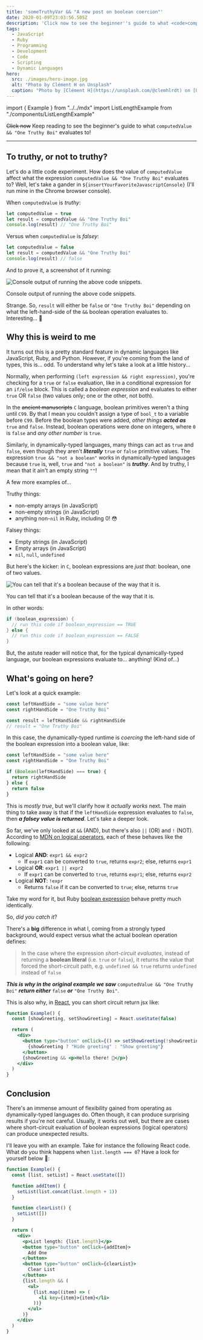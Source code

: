 ```yaml
---
title: 'someTruthyVar && "A new post on boolean coercion"'
date: 2020-01-09T23:03:56.505Z
description: 'Click now to see the beginner''s guide to what <code>computedValue && "One Truthy Boi"</code> evaluates to!'
tags:
  - JavaScript
  - Ruby
  - Programming
  - Development
  - Code
  - Scripting
  - Dynamic Languages
hero:
  src: ./images/hero-image.jpg
  alt: "Photo by Clément H on Unsplash"
  caption: "Photo by [Clément H](https://unsplash.com/@clemhlrdt) on [Unsplash](https://unsplash.com/s/photos/javascript-plant)"
---
```


import { Example } from "../../mdx"
import ListLengthExample from "./components/ListLengthExample"

~~Click now~~ Keep reading to see the beginner's guide to what `computedValue && "One Truthy Boi"` evaluates to!

---

## To truthy, or not to truthy?

Let's do a little code experiment.
How does the value of `computedValue` affect what the expression `computedValue && "One Truthy Boi"` evaluates to?
Well, let's take a gander in `${insertYourFavoriteJavascriptConsole}` (I'll run mine in the Chrome browser console).

When `computedValue` is _truthy_:

```js
let computedValue = true
let result = computedValue && "One Truthy Boi"
console.log(result) // "One Truthy Boi"
```

Versus when `computedValue` is _falsey_:

```js
let computedValue = false
let result = computedValue && "One Truthy Boi"
console.log(result) // false
```

And to prove it, a screenshot of it running:

![Console output of running the above code snippets.](https://devcprice-codyaprice-assets.s3-us-west-2.amazonaws.com/blog/0012-sometruthyvar-a-new-post-on-boolean-coercion/images/console-output.png)

<figcaption>
  Console output of running the above code snippets.
</figcaption>

Strange.
So, `result` will either be `false` or `"One Truthy Boi"` depending on what the left-hand-side of the `&&` boolean operation evaluates to.
Interesting... 🤔

## Why this is weird to me

It turns out this is a pretty standard feature in dynamic languages like JavaScript, Ruby, and Python.
However, if you're coming from the land of types, this is... odd.
To understand why let's take a look at a little history...

Normally, when performing `(left expression && right expression)`, you're checking for a `true` or `false` evaluation, like in a conditional expression for an `if/else` block.
This is called a _boolean expression_ and evaluates to either `true` OR `false` (two values only; one or the other, not both).

In the ~~ancient manuscripts~~ `C` language, boolean primitives weren't a thing until `C99`.
By that I mean you couldn't assign a type of `bool_t` to a variable before `C99`.
Before the boolean types were added, _other things_ **_acted as_** `true` and `false`.
Instead, boolean operations were done on integers, where `0` is `false` and _any other number_ is `true`.

Similarly, in dynamically-typed languages, many things can act as `true` and `false`, even though they aren't **_literally_** `true` or `false` primitive values.
The expression `true && "not a boolean"` works in dynamically-typed languages because `true` is, well, `true` and `"not a boolean"` is **_truthy_**.
And by truthy, I mean that it ain't an empty string `""`!

A few more examples of...

Truthy things:

- non-empty arrays (in JavaScript)
- non-empty strings (in JavaScript)
- anything non-`nil` in Ruby, including 0! 😳

Falsey things:

- Empty strings (in JavaScript)
- Empty arrays (in JavaScript)
- `nil`, `null`, `undefined`

But here's the kicker: in `C`, boolean expressions are _just that_: boolean, one of two values.

![You can tell that it's a boolean because of the way that it is.](https://devcprice-codyaprice-assets.s3-us-west-2.amazonaws.com/blog/0012-sometruthyvar-a-new-post-on-boolean-coercion/images/boolean.png)

<figcaption>
  You can tell that it's a boolean because of the way that it is.
</figcaption>

In other words:

```c
if (boolean_expression) {
  // run this code if boolean_expression == TRUE
} else {
  // run this code if boolean_expression == FALSE
}
```

But, the astute reader will notice that, for the typical dynamically-typed language, our boolean expressions evaluate to... anything! (Kind of...)

## What's going on here?

Let's look at a quick example:

```js
const leftHandSide = "some value here"
const rightHandSide = "One Truthy Boi"

const result = leftHandSide && rightHandSide
// result = "One Truthy Boi"
```

In this case, the dynamically-typed runtime is _coercing_ the left-hand side of the boolean expression into a boolean value, like:

```js
const leftHandSide = "some value here"
const rightHandSide = "One Truthy Boi"

if (Boolean(leftHandSide) === true) {
  return rightHandSide
} else {
  return false
}
```

This is _mostly true_, but we'll clarify how it _actually works_ next.
The main thing to take away is that if the `leftHandSide` expression evaluates to `false`, then **_a falsey value is returned_**.
Let's take a deeper look.

So far, we've only looked at `&&` (AND), but there's also `||` (OR) and `!` (NOT).
According to [MDN on logical operators](https://developer.mozilla.org/en-US/docs/Web/JavaScript/Reference/Operators/Logical_Operators#Description), each of these behaves like the following:

- Logical **AND**: `expr1 && expr2`
  - If `expr1` can be converted to `true`, returns `expr2`; else, returns `expr1`
- Logical **OR**: `expr1 || expr2`
  - If `expr1` can be converted to `true`, returns `expr1`; else, returns `expr2`
- Logical **NOT**: `!expr`
  - Returns `false` if it can be converted to `true`; else, returns `true`

Take my word for it, but Ruby [boolean expression](http://ruby-doc.com/docs/ProgrammingRuby/html/tut_expressions.html#UF) behave pretty much identically.

So, _did you catch it_?

There's a **big** difference in what I, coming from a strongly typed background, would expect versus what the actual boolean operation defines:

> In the case where the expression _short-circuit evaluates_, instead of returning a **boolean literal** (i.e. `true` or `false`), it returns the value that forced the short-circuit path, e.g. `undefined && true` returns `undefined` instead of `false`

**_This is why in the original example we saw_** `computedValue && "One Truthy Boi"` **_return either_** `false` **_or_** `"One Truthy Boi"`.

This is also why, in [React](https://reactjs.org/docs/conditional-rendering.html#inline-if-with-logical--operator), you can short circuit return jsx like:

```jsx
function Example() {
  const [showGreeting, setShowGreeting] = React.useState(false)

  return (
    <div>
      <button type="button" onClick={() => setShowGreeting(!showGreeting)}>
        {showGreeting ? "Hide greeting" : "Show greeting"}
      </button>
      {showGreeting && <p>Hello there! 👋</p>}
    </div>
  )
}
```

## Conclusion

There's an immense amount of flexibility gained from operating as dynamically-typed languages do.
Often though, it can produce surprising results if you're not careful.
Usually, it works out well, but there are cases where short-circuit evaluation of boolean expressions (logical operators) can produce unexpected results.

I'll leave you with an example.
Take for instance the following React code.
What do you think happens when `list.length === 0`?
Have a look for yourself below 👀:

```jsx
function Example() {
  const [list, setList] = React.useState([])

  function addItem() {
    setList(list.concat(list.length + 1))
  }

  function clearList() {
    setList([])
  }

  return (
    <div>
      <p>List length: {list.length}</p>
      <button type="button" onClick={addItem}>
        Add One
      </button>
      <button type="button" onClick={clearList}>
        Clear List
      </button>
      {list.length && (
        <ul>
          {list.map((item) => (
            <li key={item}>{item}</li>
          ))}
        </ul>
      )}
    </div>
  )
}
```

<Example caption="An interactive example with the ability to change the list">
  <ListLengthExample />
</Example>
